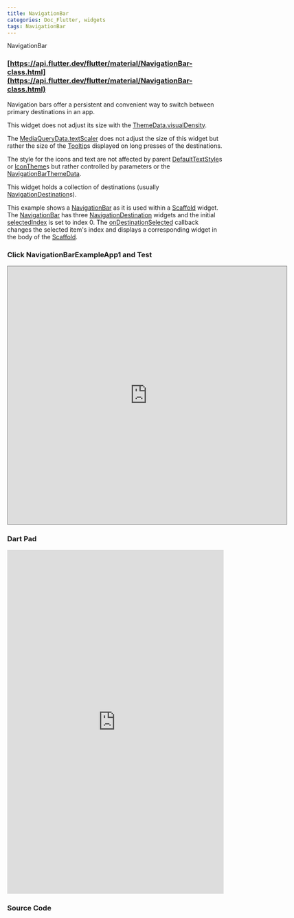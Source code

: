 ```yaml
---
title: NavigationBar
categories: Doc_Flutter, widgets
tags: NavigationBar
---
```

NavigationBar

### [https://api.flutter.dev/flutter/material/NavigationBar-class.html](https://api.flutter.dev/flutter/material/NavigationBar-class.html)


Navigation bars offer a persistent and convenient way to switch between primary destinations in an app.

This widget does not adjust its size with the [ThemeData.visualDensity](https://api.flutter.dev/flutter/material/ThemeData/visualDensity.html).

The [MediaQueryData.textScaler](https://api.flutter.dev/flutter/widgets/MediaQueryData/textScaler.html) does not adjust the size of this widget but rather the size of the [Tooltip](https://api.flutter.dev/flutter/material/Tooltip-class.html)s displayed on long presses of the destinations.

The style for the icons and text are not affected by parent [DefaultTextStyle](https://api.flutter.dev/flutter/widgets/DefaultTextStyle-class.html)s or [IconTheme](https://api.flutter.dev/flutter/widgets/IconTheme-class.html)s but rather controlled by parameters or the [NavigationBarThemeData](https://api.flutter.dev/flutter/material/NavigationBarThemeData-class.html).

This widget holds a collection of destinations (usually [NavigationDestination](https://api.flutter.dev/flutter/material/NavigationDestination-class.html)s).

This example shows a [NavigationBar](https://api.flutter.dev/flutter/material/NavigationBar-class.html) as it is used within a [Scaffold](https://api.flutter.dev/flutter/material/Scaffold-class.html) widget. The [NavigationBar](https://api.flutter.dev/flutter/material/NavigationBar-class.html) has three [NavigationDestination](https://api.flutter.dev/flutter/material/NavigationDestination-class.html) widgets and the initial [selectedIndex](https://api.flutter.dev/flutter/material/NavigationBar/selectedIndex.html) is set to index 0. The [onDestinationSelected](https://api.flutter.dev/flutter/material/NavigationBar/onDestinationSelected.html) callback changes the selected item's index and displays a corresponding widget in the body of the [Scaffold](https://api.flutter.dev/flutter/material/Scaffold-class.html).

### Click NavigationBarExampleApp1 and Test

<iframe src="https://kissthecoke.github.io/doc_flutter_samples//" style="width:650px;height:600px;border:1px solid gray"></iframe>

### Dart Pad

<iframe src="https://dartpad.dev/?id=3bb5095327839242b77495dce8cfc64b" style="width:100%;height:800px;border:none"></iframe>

### Source Code


<script src="https://gist.github.com/kissthecoke/3bb5095327839242b77495dce8cfc64b.js"></script>
